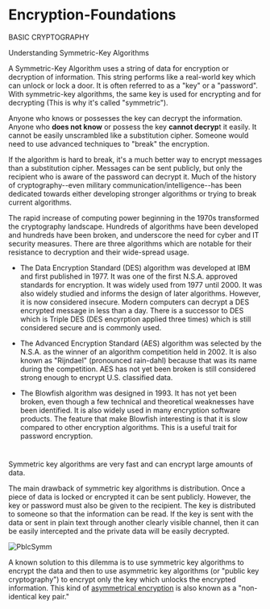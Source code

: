# Encryption-Foundations

BASIC CRYPTOGRAPHY

Understanding Symmetric-Key Algorithms

A Symmetric-Key Algorithm uses a string of data for encryption or decryption of information. This string performs like a real-world key which can unlock or lock a door. It is often referred to as a "key" or a "password". With symmetric-key algorithms, the same key is used for encrypting and for decrypting (This is why it's called "symmetric").

Anyone who knows or possesses the key can decrypt the information. Anyone who **does not know** or possess the key **cannot decryp**t it easily. It cannot be easily unscrambled like a substitution cipher. Someone would need to use advanced techniques to "break" the encryption.

If the algorithm is hard to break, it's a much better way to encrypt messages than a substitution cipher. Messages can be sent publicly, but only the recipient who is aware of the password can decrypt it. Much of the history of cryptography--even military communication/intelligence--has been dedicated towards either developing stronger algorithms or trying to break current algorithms.

The rapid increase of computing power beginning in the 1970s transformed the cryptography landscape. Hundreds of algorithms have been developed and hundreds have been broken, and underscore the need for cyber and IT security measures. There are three algorithms which are notable for their resistance to decryption and their wide-spread usage.

- The Data Encryption Standard (DES) algorithm was developed at IBM and first published in 1977. It was one of the first N.S.A. approved standards for encryption. It was widely used from 1977 until 2000. It was also widely studied and informs the design of later algorithms. However, it is now considered insecure. Modern computers can decrypt a DES encrypted message in less than a day. There is a successor to DES which is Triple DES (DES encyrption applied three times) which is still considered secure and is commonly used.

- The Advanced Encryption Standard (AES) algorithm was selected by the N.S.A. as the winner of an algorithm competition held in 2002. It is also known as "Rijndael" (pronounced rain-dahl) because that was its name during the competition. AES has not yet been broken is still considered strong enough to encrypt U.S. classified data.

- The Blowfish algorithm was designed in 1993. It has not yet been broken, even though a few technical and theoretical weaknesses have been identified. It is also widely used in many encryption software products. The feature that make Blowfish interesting is that it is slow compared to other encryption algorithms. This is a useful trait for password encryption.
#

Symmetric key algorithms are very fast and can encrypt large amounts of data.

The main drawback of symmetric key algorithms is distribution. Once a piece of data is locked or encrypted it can be sent publicly. However, the key or password must also be given to the recipient. The key is distributed to someone so that the information can be read. If the key is sent with the data or sent in plain text through another clearly visible channel, then it can be easily intercepted and the private data will be easily decrypted.

![PblcSymm](https://github.com/Char-Hunt/Ecryption-Foundations/assets/138831832/43c2c8a6-21cb-471c-9975-fc49d200d095)

A known solution to this dilemma is to use symmetric key algorithms to encrypt the data and then to use asymmetric key algorithms (or "public key cryptography") to encrypt only the key which unlocks the encrypted information. This kind of [asymmetrical encryption](https://github.com/Char-Hunt/Learning-Info-Sec#types-of-encryption) is also known as a "non-identical key pair."
